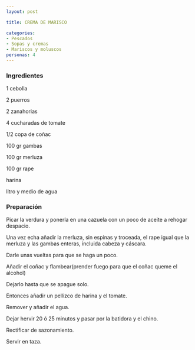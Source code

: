 ```yaml
---
layout: post

title: CREMA DE MARISCO

categories:
- Pescados
- Sopas y cremas
- Mariscos y moluscos
personas: 4 
---
```


<h3>Ingredientes</h3>
1 cebolla

2 puerros

2 zanahorias

4 cucharadas de tomate

1/2 copa de coñac

100 gr gambas

100 gr merluza

100 gr rape

harina

litro y medio de agua

<h3>Preparación</h3>
Picar la verdura y ponerla en una cazuela con un poco de aceite a rehogar despacio.

Una vez echa añadir la merluza, sin espinas y troceada, el rape igual que la merluza y las gambas enteras, incluida cabeza y cáscara.

Darle unas vueltas para que se haga un poco.

Añadir el coñac y flambear(prender fuego para que el coñac queme el alcohol)

Dejarlo hasta que se apague solo.

Entonces añadir un pellizco de harina y el tomate.

Remover y añadir el agua.

Dejar hervir 20 ó 25 minutos y pasar por la batidora y el chino.

Rectificar de sazonamiento.

Servir en taza.